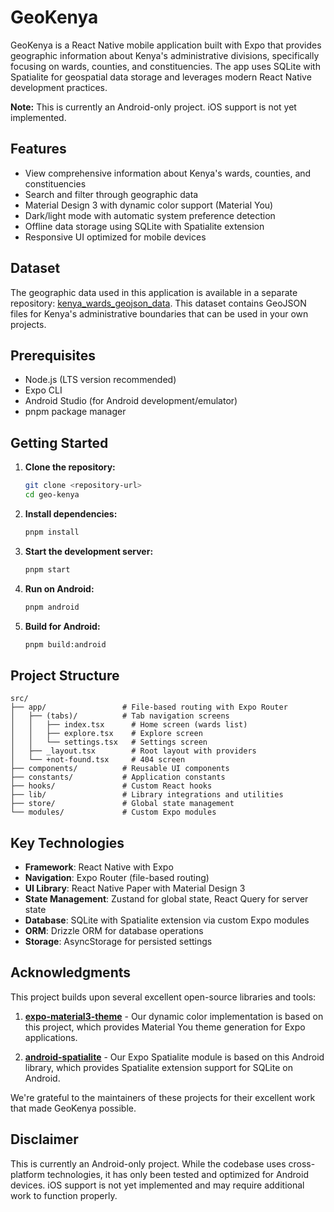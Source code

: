 # GeoKenya

GeoKenya is a React Native mobile application built with Expo that provides geographic information about Kenya's administrative divisions, specifically focusing on wards, counties, and constituencies. The app uses SQLite with Spatialite for geospatial data storage and leverages modern React Native development practices.

**Note:** This is currently an Android-only project. iOS support is not yet implemented.

## Features

- View comprehensive information about Kenya's wards, counties, and constituencies
- Search and filter through geographic data
- Material Design 3 with dynamic color support (Material You)
- Dark/light mode with automatic system preference detection
- Offline data storage using SQLite with Spatialite extension
- Responsive UI optimized for mobile devices

## Dataset

The geographic data used in this application is available in a separate repository: [kenya_wards_geojson_data](https://github.com/tigawanna/kenya_wards_geojson_data). This dataset contains GeoJSON files for Kenya's administrative boundaries that can be used in your own projects.

## Prerequisites

- Node.js (LTS version recommended)
- Expo CLI
- Android Studio (for Android development/emulator)
- pnpm package manager

## Getting Started

1. **Clone the repository:**
   ```bash
   git clone <repository-url>
   cd geo-kenya
   ```

2. **Install dependencies:**
   ```bash
   pnpm install
   ```

3. **Start the development server:**
   ```bash
   pnpm start
   ```

4. **Run on Android:**
   ```bash
   pnpm android
   ```

5. **Build for Android:**
   ```bash
   pnpm build:android
   ```

## Project Structure

```
src/
├── app/                 # File-based routing with Expo Router
│   ├── (tabs)/          # Tab navigation screens
│   │   ├── index.tsx      # Home screen (wards list)
│   │   ├── explore.tsx    # Explore screen
│   │   └── settings.tsx   # Settings screen
│   ├── _layout.tsx        # Root layout with providers
│   └── +not-found.tsx     # 404 screen
├── components/          # Reusable UI components
├── constants/           # Application constants
├── hooks/               # Custom React hooks
├── lib/                 # Library integrations and utilities
├── store/               # Global state management
└── modules/             # Custom Expo modules
```

## Key Technologies

- **Framework**: React Native with Expo
- **Navigation**: Expo Router (file-based routing)
- **UI Library**: React Native Paper with Material Design 3
- **State Management**: Zustand for global state, React Query for server state
- **Database**: SQLite with Spatialite extension via custom Expo modules
- **ORM**: Drizzle ORM for database operations
- **Storage**: AsyncStorage for persisted settings

## Acknowledgments

This project builds upon several excellent open-source libraries and tools:

1. **[expo-material3-theme](https://github.com/pchmn/expo-material3-theme)** - Our dynamic color implementation is based on this project, which provides Material You theme generation for Expo applications.

2. **[android-spatialite](https://github.com/ev-map/android-spatialite)** - Our Expo Spatialite module is based on this Android library, which provides Spatialite extension support for SQLite on Android.

We're grateful to the maintainers of these projects for their excellent work that made GeoKenya possible.

## Disclaimer

This is currently an Android-only project. While the codebase uses cross-platform technologies, it has only been tested and optimized for Android devices. iOS support is not yet implemented and may require additional work to function properly.






